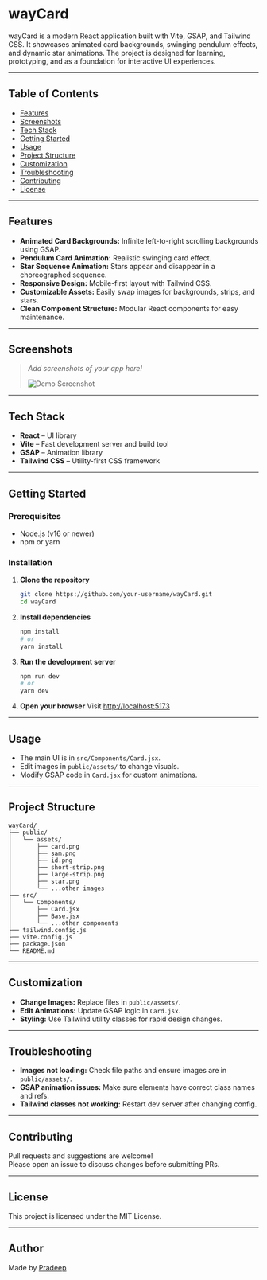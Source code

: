 # wayCard

wayCard is a modern React application built with Vite, GSAP, and Tailwind CSS. It showcases animated card backgrounds, swinging pendulum effects, and dynamic star animations. The project is designed for learning, prototyping, and as a foundation for interactive UI experiences.

---

## Table of Contents

- [Features](#features)
- [Screenshots](#screenshots)
- [Tech Stack](#tech-stack)
- [Getting Started](#getting-started)
- [Usage](#usage)
- [Project Structure](#project-structure)
- [Customization](#customization)
- [Troubleshooting](#troubleshooting)
- [Contributing](#contributing)
- [License](#license)

---

## Features

- **Animated Card Backgrounds:** Infinite left-to-right scrolling backgrounds using GSAP.
- **Pendulum Card Animation:** Realistic swinging card effect.
- **Star Sequence Animation:** Stars appear and disappear in a choreographed sequence.
- **Responsive Design:** Mobile-first layout with Tailwind CSS.
- **Customizable Assets:** Easily swap images for backgrounds, strips, and stars.
- **Clean Component Structure:** Modular React components for easy maintenance.

---

## Screenshots

> _Add screenshots of your app here!_
>
> ![Demo Screenshot](./public/assets/demo-screenshot.png)

---

## Tech Stack

- **React** – UI library
- **Vite** – Fast development server and build tool
- **GSAP** – Animation library
- **Tailwind CSS** – Utility-first CSS framework

---

## Getting Started

### Prerequisites

- Node.js (v16 or newer)
- npm or yarn

### Installation

1. **Clone the repository**

   ```sh
   git clone https://github.com/your-username/wayCard.git
   cd wayCard
   ```

2. **Install dependencies**

   ```sh
   npm install
   # or
   yarn install
   ```

3. **Run the development server**

   ```sh
   npm run dev
   # or
   yarn dev
   ```

4. **Open your browser**
   Visit [http://localhost:5173](http://localhost:5173)

---

## Usage

- The main UI is in `src/Components/Card.jsx`.
- Edit images in `public/assets/` to change visuals.
- Modify GSAP code in `Card.jsx` for custom animations.

---

## Project Structure

```
wayCard/
├── public/
│   └── assets/
│       ├── card.png
│       ├── sam.png
│       ├── id.png
│       ├── short-strip.png
│       ├── large-strip.png
│       ├── star.png
│       └── ...other images
├── src/
│   └── Components/
│       ├── Card.jsx
│       ├── Base.jsx
│       └── ...other components
├── tailwind.config.js
├── vite.config.js
├── package.json
└── README.md
```

---

## Customization

- **Change Images:** Replace files in `public/assets/`.
- **Edit Animations:** Update GSAP logic in `Card.jsx`.
- **Styling:** Use Tailwind utility classes for rapid design changes.

---

## Troubleshooting

- **Images not loading:** Check file paths and ensure images are in `public/assets/`.
- **GSAP animation issues:** Make sure elements have correct class names and refs.
- **Tailwind classes not working:** Restart dev server after changing config.

---

## Contributing

Pull requests and suggestions are welcome!  
Please open an issue to discuss changes before submitting PRs.

---

## License

This project is licensed under the MIT License.

---

## Author

Made by [Pradeep](https://github.com/pradeep-003)

